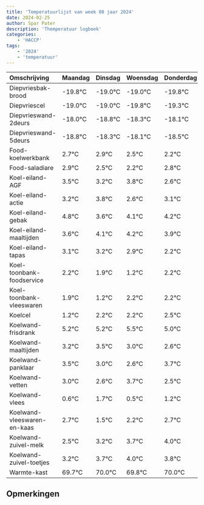 ```yaml
---
title: 'Temperatuurlijst van week 08 jaar 2024'
date: 2024-02-25
author: Spar Pater
description: 'Themperatuur logboek'
categories:
    - 'HACCP'
tags:
    - '2024'
    - 'temperatuur'
---
```

|Omschrijving|Maandag|Dinsdag|Woensdag|Donderdag|Vrijdag|Zaterdag|Zondag|
|:---|:---|:---|:---|:---|:---|:---|:---|
|Diepvriesbak-brood|-19.8°C|-19.0°C|-19.0°C|-19.8°C|-19.3°C|-19.1°C|-19.5°C|
|Diepvriescel|-19.0°C|-19.0°C|-19.8°C|-19.3°C|-19.1°C|-19.5°C|-19.8°C|
|Diepvrieswand-2deurs|-18.0°C|-18.8°C|-18.3°C|-18.1°C|-18.5°C|-18.8°C|-18.2°C|
|Diepvrieswand-5deurs|-18.8°C|-18.3°C|-18.1°C|-18.5°C|-18.8°C|-18.2°C|-19.4°C|
|Food-koelwerkbank|2.7°C|2.9°C|2.5°C|2.2°C|2.8°C|1.6°C|2.1°C|
|Food-saladiare|2.9°C|2.5°C|2.2°C|2.8°C|1.6°C|2.1°C|2.2°C|
|Koel-eiland-AGF|3.5°C|3.2°C|3.8°C|2.6°C|3.1°C|3.2°C|2.9°C|
|Koel-eiland-actie|3.2°C|3.8°C|2.6°C|3.1°C|3.2°C|2.9°C|2.2°C|
|Koel-eiland-gebak|4.8°C|3.6°C|4.1°C|4.2°C|3.9°C|3.2°C|4.2°C|
|Koel-eiland-maaltijden|3.6°C|4.1°C|4.2°C|3.9°C|3.2°C|4.2°C|4.2°C|
|Koel-eiland-tapas|3.1°C|3.2°C|2.9°C|2.2°C|3.2°C|3.2°C|3.5°C|
|Koel-toonbank-foodservice|2.2°C|1.9°C|1.2°C|2.2°C|2.2°C|2.5°C|2.0°C|
|Koel-toonbank-vleeswaren|1.9°C|1.2°C|2.2°C|2.2°C|2.5°C|2.0°C|1.6°C|
|Koelcel|1.2°C|2.2°C|2.2°C|2.5°C|2.0°C|1.6°C|2.7°C|
|Koelwand-frisdrank|5.2°C|5.2°C|5.5°C|5.0°C|4.6°C|5.7°C|4.5°C|
|Koelwand-maaltijden|3.2°C|3.5°C|3.0°C|2.6°C|3.7°C|2.5°C|3.2°C|
|Koelwand-panklaar|3.5°C|3.0°C|2.6°C|3.7°C|2.5°C|3.2°C|3.7°C|
|Koelwand-vetten|3.0°C|2.6°C|3.7°C|2.5°C|3.2°C|3.7°C|4.0°C|
|Koelwand-vlees|0.6°C|1.7°C|0.5°C|1.2°C|1.7°C|2.0°C|1.8°C|
|Koelwand-vleeswaren-en-kaas|2.7°C|1.5°C|2.2°C|2.7°C|3.0°C|2.8°C|3.0°C|
|Koelwand-zuivel-melk|2.5°C|3.2°C|3.7°C|4.0°C|3.8°C|4.0°C|3.7°C|
|Koelwand-zuivel-toetjes|3.2°C|3.7°C|4.0°C|3.8°C|4.0°C|3.7°C|3.2°C|
|Warmte-kast|69.7°C|70.0°C|69.8°C|70.0°C|69.7°C|69.2°C|68.5°C|

## Opmerkingen


